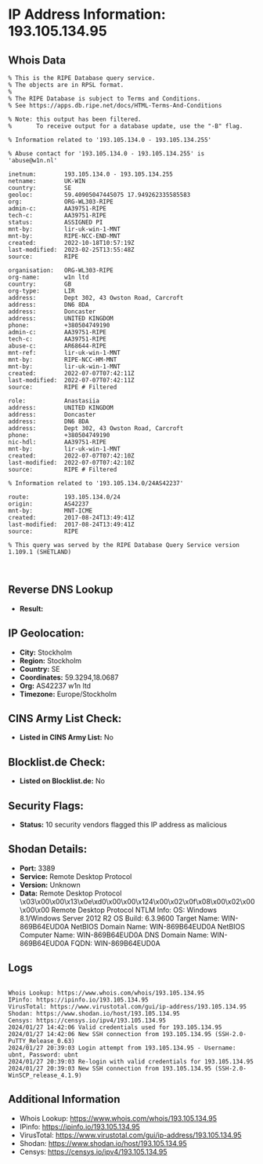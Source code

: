 # IP Address Information: 193.105.134.95

## Whois Data
```
% This is the RIPE Database query service.
% The objects are in RPSL format.
%
% The RIPE Database is subject to Terms and Conditions.
% See https://apps.db.ripe.net/docs/HTML-Terms-And-Conditions

% Note: this output has been filtered.
%       To receive output for a database update, use the "-B" flag.

% Information related to '193.105.134.0 - 193.105.134.255'

% Abuse contact for '193.105.134.0 - 193.105.134.255' is 'abuse@w1n.nl'

inetnum:        193.105.134.0 - 193.105.134.255
netname:        UK-WIN
country:        SE
geoloc:         59.40905047445075 17.949262335585583
org:            ORG-WL303-RIPE
admin-c:        AA39751-RIPE
tech-c:         AA39751-RIPE
status:         ASSIGNED PI
mnt-by:         lir-uk-win-1-MNT
mnt-by:         RIPE-NCC-END-MNT
created:        2022-10-18T10:57:19Z
last-modified:  2023-02-25T13:55:48Z
source:         RIPE

organisation:   ORG-WL303-RIPE
org-name:       w1n ltd
country:        GB
org-type:       LIR
address:        Dept 302, 43 Owston Road, Carcroft
address:        DN6 8DA
address:        Doncaster
address:        UNITED KINGDOM
phone:          +380504749190
admin-c:        AA39751-RIPE
tech-c:         AA39751-RIPE
abuse-c:        AR68644-RIPE
mnt-ref:        lir-uk-win-1-MNT
mnt-by:         RIPE-NCC-HM-MNT
mnt-by:         lir-uk-win-1-MNT
created:        2022-07-07T07:42:11Z
last-modified:  2022-07-07T07:42:11Z
source:         RIPE # Filtered

role:           Anastasiia
address:        UNITED KINGDOM
address:        Doncaster
address:        DN6 8DA
address:        Dept 302, 43 Owston Road, Carcroft
phone:          +380504749190
nic-hdl:        AA39751-RIPE
mnt-by:         lir-uk-win-1-MNT
created:        2022-07-07T07:42:10Z
last-modified:  2022-07-07T07:42:10Z
source:         RIPE # Filtered

% Information related to '193.105.134.0/24AS42237'

route:          193.105.134.0/24
origin:         AS42237
mnt-by:         MNT-ICME
created:        2017-08-24T13:49:41Z
last-modified:  2017-08-24T13:49:41Z
source:         RIPE

% This query was served by the RIPE Database Query Service version 1.109.1 (SHETLAND)



```
## Reverse DNS Lookup
- **Result:** 

## IP Geolocation:
- **City:** Stockholm
- **Region:** Stockholm
- **Country:** SE
- **Coordinates:** 59.3294,18.0687
- **Org:** AS42237 w1n ltd
- **Timezone:** Europe/Stockholm

## CINS Army List Check:
- **Listed in CINS Army List:** 
No

## Blocklist.de Check:
- **Listed on Blocklist.de:** 
No

## Security Flags:
- **Status:** 10 security vendors flagged this IP address as malicious

## Shodan Details:
- **Port:** 3389
- **Service:** Remote Desktop Protocol
- **Version:** Unknown
- **Data:** Remote Desktop Protocol
\x03\x00\x00\x13\x0e\xd0\x00\x00\x124\x00\x02\x0f\x08\x00\x02\x00\x00\x00
Remote Desktop Protocol NTLM Info:
  OS: Windows 8.1/Windows Server 2012 R2
  OS Build: 6.3.9600
  Target Name: WIN-869B64EUD0A
  NetBIOS Domain Name: WIN-869B64EUD0A
  NetBIOS Computer Name: WIN-869B64EUD0A
  DNS Domain Name: WIN-869B64EUD0A
  FQDN: WIN-869B64EUD0A

## Logs
```

Whois Lookup: https://www.whois.com/whois/193.105.134.95
IPinfo: https://ipinfo.io/193.105.134.95
VirusTotal: https://www.virustotal.com/gui/ip-address/193.105.134.95
Shodan: https://www.shodan.io/host/193.105.134.95
Censys: https://censys.io/ipv4/193.105.134.95
2024/01/27 14:42:06 Valid credentials used for 193.105.134.95
2024/01/27 14:42:06 New SSH connection from 193.105.134.95 (SSH-2.0-PuTTY_Release_0.63)
2024/01/27 20:39:03 Login attempt from 193.105.134.95 - Username: ubnt, Password: ubnt
2024/01/27 20:39:03 Re-login with valid credentials for 193.105.134.95
2024/01/27 20:39:03 New SSH connection from 193.105.134.95 (SSH-2.0-WinSCP_release_4.1.9)

```
## Additional Information
- Whois Lookup: https://www.whois.com/whois/193.105.134.95
- IPinfo: https://ipinfo.io/193.105.134.95
- VirusTotal: https://www.virustotal.com/gui/ip-address/193.105.134.95
- Shodan: https://www.shodan.io/host/193.105.134.95
- Censys: https://censys.io/ipv4/193.105.134.95

